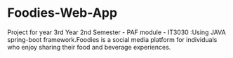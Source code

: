 # Foodies-Web-App
Project for year 3rd Year 2nd Semester - PAF module - IT3030 :Using JAVA spring-boot framework.Foodies is a social media platform for individuals who enjoy sharing their food and beverage  experiences.
